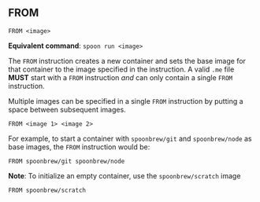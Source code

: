 ## FROM

	FROM <image>

**Equivalent command**: `spoon run <image>`

The `FROM` instruction creates a new container and sets the base image for that container to the image specified in the instruction. A valid `.me` file **MUST** start with a `FROM` instruction *and* can only contain a single `FROM` instruction. 

Multiple images can be specified in a single `FROM` instruction by putting a space between subsequent images. 

	FROM <image 1> <image 2>

For example, to start a container with `spoonbrew/git` and `spoonbrew/node` as base images, the `FROM` instruction would be: 

	FROM spoonbrew/git spoonbrew/node

**Note**: To initialize an empty container, use the `spoonbrew/scratch` image

	FROM spoonbrew/scratch
